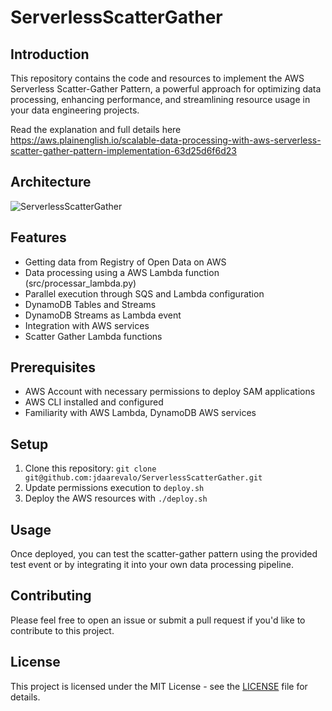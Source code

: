 # ServerlessScatterGather


## Introduction

This repository contains the code and resources to implement the AWS Serverless Scatter-Gather Pattern, a powerful approach for optimizing data processing, enhancing performance, and streamlining resource usage in your data engineering projects.

Read the explanation and full details here https://aws.plainenglish.io/scalable-data-processing-with-aws-serverless-scatter-gather-pattern-implementation-63d25d6f6d23

## Architecture
![ServerlessScatterGather](https://user-images.githubusercontent.com/2475570/233821558-c15b9a69-8d1d-42aa-8923-737af54c5056.png)

## Features

- Getting data from Registry of Open Data on AWS
- Data processing using a AWS Lambda function (src/processar_lambda.py)
- Parallel execution through SQS and Lambda configuration
- DynamoDB Tables and Streams
- DynamoDB Streams as Lambda event 
- Integration with AWS services
- Scatter Gather Lambda functions

## Prerequisites

- AWS Account with necessary permissions to deploy SAM applications
- AWS CLI installed and configured
- Familiarity with AWS Lambda, DynamoDB AWS services

## Setup

1. Clone this repository: `git clone git@github.com:jdaarevalo/ServerlessScatterGather.git`
2. Update permissions execution to `deploy.sh`
3. Deploy the AWS resources with `./deploy.sh`

## Usage

Once deployed, you can test the scatter-gather pattern using the provided test event or by integrating it into your own data processing pipeline.

## Contributing

Please feel free to open an issue or submit a pull request if you'd like to contribute to this project.

## License

This project is licensed under the MIT License - see the [LICENSE](LICENSE) file for details.
